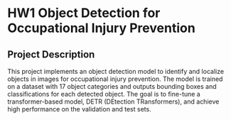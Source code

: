 # HW1 Object Detection for Occupational Injury Prevention

## Project Description
This project implements an object detection model to identify and localize objects in images for occupational injury prevention. The model is trained on a dataset with 17 object categories and outputs bounding boxes and classifications for each detected object. The goal is to fine-tune a transformer-based model, DETR (DEtection TRansformers), and achieve high performance on the validation and test sets.
